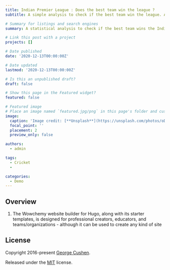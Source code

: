 ```yaml
---
title: Indian Premier League : Does the best team win the league ?
subtitle: A simple analysis to check if the best team win the league. Analysis indicates a rather surprising result.

# Summary for listings and search engines
summary: A statistical analysis to check if the best team wins the Indian Premier league.

# Link this post with a project
projects: []

# Date published
date: '2020-12-13T00:00:00Z'

# Date updated
lastmod: '2020-12-13T00:00:00Z'

# Is this an unpublished draft?
draft: false

# Show this page in the Featured widget?
featured: false

# Featured image
# Place an image named `featured.jpg/png` in this page's folder and customize its options here.
image:
  caption: 'Image credit: [**Unsplash**](https://unsplash.com/photos/oDs_AxeR5g4)'
  focal_point: ''
  placement: 2
  preview_only: false

authors:
  - admin

tags:
  - Cricket
  - 

categories:
  - Demo
---
```


## Overview

1. The Wowchemy website builder for Hugo, along with its starter templates, is designed for professional creators, educators, and teams/organizations - although it can be used to create any kind of site

## License

Copyright 2016-present [George Cushen](https://georgecushen.com).

Released under the [MIT](https://github.com/wowchemy/wowchemy-hugo-themes/blob/master/LICENSE.md) license.
